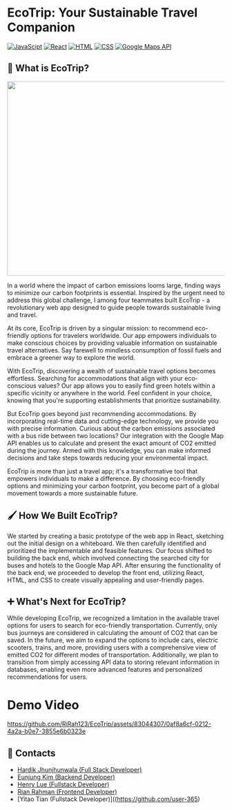 # EcoTrip: Your Sustainable Travel Companion
[![JavaScipt](https://img.shields.io/badge/JavaScript-F7DF1E?style=for-the-badge&logo=javascript&logoColor=white)]()
[![React](https://img.shields.io/badge/React-61DAFB?style=for-the-badge&logo=react&logoColor=white)]()
[![HTML](https://img.shields.io/badge/HTML-E34F26?style=for-the-badge&logo=HTML5&logoColor=white)]()
[![CSS](https://img.shields.io/badge/CSS-1572B6?style=for-the-badge&logo=CSS3&logoColor=white)]()
[![Google Maps API](https://img.shields.io/badge/Google_Maps_API-4285F4?style=for-the-badge&logo=GoogleMaps&logoColor=white)]()

## 🌱 What is EcoTrip?

<p align="center">
  <img src="./ecotrip.gif" width="1000" height="450">
</p>

In a world where the impact of carbon emissions looms large, finding ways to minimize our carbon footprints is essential. Inspired by the urgent need to address this global challenge, I among four teammates built EcoTrip - a revolutionary web app designed to guide people towards sustainable living and travel.

At its core, EcoTrip is driven by a singular mission: to recommend eco-friendly options for travelers worldwide. Our app empowers individuals to make conscious choices by providing valuable information on sustainable travel alternatives. Say farewell to mindless consumption of fossil fuels and embrace a greener way to explore the world.

With EcoTrip, discovering a wealth of sustainable travel options becomes effortless. Searching for accommodations that align with your eco-conscious values? Our app allows you to easily find green hotels within a specific vicinity or anywhere in the world. Feel confident in your choice, knowing that you're supporting establishments that prioritize sustainability.

But EcoTrip goes beyond just recommending accommodations. By incorporating real-time data and cutting-edge technology, we provide you with precise information. Curious about the carbon emissions associated with a bus ride between two locations? Our integration with the Google Map API enables us to calculate and present the exact amount of CO2 emitted during the journey. Armed with this knowledge, you can make informed decisions and take steps towards reducing your environmental impact.

EcoTrip is more than just a travel app; it's a transformative tool that empowers individuals to make a difference. By choosing eco-friendly options and minimizing your carbon footprint, you become part of a global movement towards a more sustainable future.

## 🖌️ How We Built EcoTrip?
We started by creating a basic prototype of the web app in React, sketching out the initial design on a whiteboard. We then carefully identified and prioritized the implementable and feasible features. Our focus shifted to building the back end, which involved connecting the searched city for buses and hotels to the Google Map API. After ensuring the functionality of the back end, we proceeded to develop the front end, utilizing React, HTML, and CSS to create visually appealing and user-friendly pages.

## ➕ What's Next for EcoTrip?
While developing EcoTrip, we recognized a limitation in the available travel options for users to search for eco-friendly transportation. Currently, only bus journeys are considered in calculating the amount of CO2 that can be saved. In the future, we aim to expand the options to include cars, electric scooters, trains, and more, providing users with a comprehensive view of emitted CO2 for different modes of transportation. Additionally, we plan to transition from simply accessing API data to storing relevant information in databases, enabling even more advanced features and personalized recommendations for users.

# Demo Video

https://github.com/RiRah123/EcoTrip/assets/83044307/0af8a6cf-0212-4a2a-b0e7-3855e6b0323e

## 🤝 Contacts
- [Hardik Jhunjhunwala (Full Stack Developer)](https://github.com/HardikJhunjhunwala)
- [Eunjung Kim (Backend Developer)](https://github.com/peachjelly77)
- [Henry Lue (Fullstack Developer)](https://github.com/Hamry)
- [Rian Rahman (Frontend Developer)](https://github.com/RiRah123)
- [Yitao Tian (Fullstack Developer)]((https://github.com/user-365)

